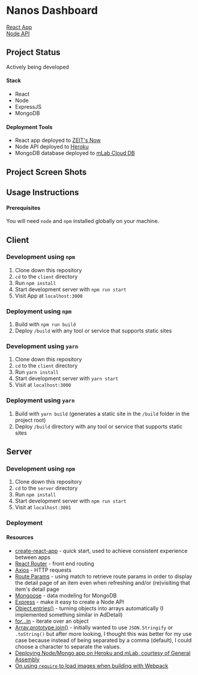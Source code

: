 # Nanos Dashboard

[React App](https://build-olmuyflgrl.now.sh)  
[Node API](https://guarded-headland-44129.herokuapp.com/)

## Project Status  
Actively being developed

#### Stack
- React
- Node  
- ExpressJS  
- MongoDB

#### Deployment Tools  
- React app deployed to [ZEIT's Now](https://now.sh)
- Node API deployed to [Heroku](https://heroku.com)
- MongoDB database deployed to [mLab Cloud DB](https://mlab.com)


## Project Screen Shots

## Usage Instructions
#### Prerequisites
You will need `node` and `npm` installed globally on your machine.
## Client
### Development using **`npm`** 
1. Clone down this repository
2. `cd` to the `client` directory
3. Run `npm install`  
4. Start development server with `npm run start`   
5. Visit App at `localhost:3000`  
### Deployment using **`npm`** 
1. Build with `npm run build`  
2. Deploy `/build` with any tool or service that supports static sites  

### Development using **`yarn`**  
1. Clone down this repository
2. `cd` to the `client` directory
3. Run `yarn install`  
4. Start development server with `yarn start`   
5. Visit at `localhost:3000` 
### Deployment using **`yarn`**  
1. Build with `yarn build` (generates a static site in the `/build` folder in the project root)  
2. Deploy `/build` directory with any tool or service that supports static sites

## Server
### Development using **`npm`**  
1. Clone down this repository
2. `cd` to the `server` directory
3. Run `npm install`  
4. Start development server with `npm run start`   
5. Visit at `localhost:3001` 

### Deployment
<!-- deployment instructions? -->

#### Resources 
- [create-react-app](https://github.com/facebook/create-react-app) - quick start, used to achieve consistent experience between apps
- [React Router](https://reacttraining.com/react-router/core/guides/philosophy) - front end routing
- [Axios](https://github.com/axios/axios) - HTTP requests
- [Route Params](https://scotch.io/courses/using-react-router-4/route-params) - using match to retrieve route params in order to display the detail page of an item even when refreshing and/or (re)visiting that item's detail page
- [Mongoose](https://mongoosejs.com) - data modeling for MongoDB
- [Express](https://expressjs.com) - make it easy to create a Node API
- [Object.entries()](https://stackoverflow.com/questions/39336556/how-can-i-slice-an-object-in-javascript) - turning objects into arrays automatically (I implemented something similar in AdDetail)  
- [for...in](https://developer.mozilla.org/en-US/docs/Web/JavaScript/Reference/Statements/for...in) - iterate over an object  
- [Array.prototype.join()](https://developer.mozilla.org/en-US/docs/Web/JavaScript/Reference/Global_Objects/Array/join) - initially wanted to use `JSON.Stringify` or `.toString()` but after more looking, I thought this was better for my use case because instead of being separated by a comma (default), I could choose a character to separate the values.  
- [Deploying Node/Mongo app on Heroku and mLab, courtesy of General Assembly](https://git.generalassemb.ly/ga-wdi-lessons/express-mongoose-mlab-deploy)  
- [On using `require` to load images when building with Webpack](https://stackoverflow.com/questions/39999367/how-do-i-reference-a-local-image-in-react/39999421)  